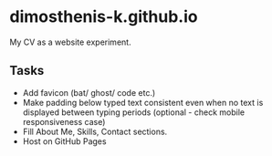 # dimosthenis-k.github.io
My CV as a website experiment.


## Tasks
- Add favicon (bat/ ghost/ code etc.)
- Make padding below typed text consistent even when no text is displayed between typing periods (optional - check mobile responsiveness case)
- Fill About Me, Skills, Contact sections.
- Host on GitHub Pages